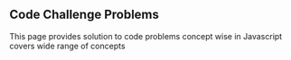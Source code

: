 ## Code Challenge Problems
This page provides solution to code problems concept wise in Javascript
covers wide range of concepts 

